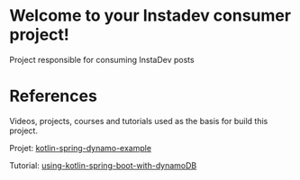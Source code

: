 # Welcome to your Instadev consumer project!

Project responsible for consuming InstaDev posts


# References

Videos, projects, courses and tutorials used as the basis for build this project.

Projet: [kotlin-spring-dynamo-example](https://github.com/bexway/kotlin-spring-dynamo-example) 

Tutorial: [using-kotlin-spring-boot-with-dynamoDB](https://www.youtube.com/watch?v=mU5MpxmuNsk)
